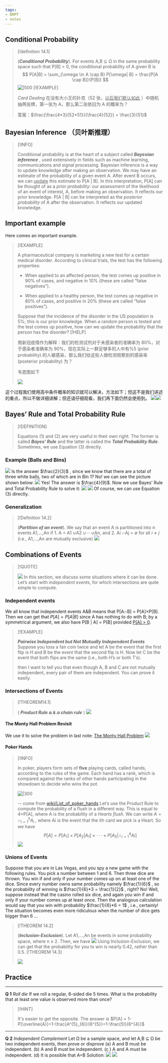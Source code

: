 ```yaml
---
tags:
- DMPT
- notes
---
```

## Conditional Probability
> [!definition 14.1]
> 
> (_**Conditional Probability**_). For events A,B ⊆ Ω in the same probability space such that P[B] > 0, the conditional probability of A given B is 
$$
P[A|B] = \sum_{\omega \in A \cap B} P[\omega| B] = \frac{P[A \cap B]}{P[B]}
$$
![|500](attachments/14-Conditional%20Probability,%20Independence,%20and%20Combinations%20of%20Events.png)
> [!EXAMPLE]
>
> _Card Dealing_  在没有大小王的扑克（52 张，<u>以后我们默认如此</u> ）中随机抽两张牌，第一张为 A，那么第二张依旧为 A 的概率为？
>
> 答案：$\frac{\frac{4*3}{52*51}}{\frac{4}{52}} = \frac{3}{51}$
## Bayesian Inference （贝叶斯推理）
> [!INFO]
>
> Conditional probability is at the heart of a subject called **_Bayesian inference_** , used extensively in fields such as machine learning, communications and signal processing. Bayesian inference is a way to update knowledge after making an observation.
We may have an estimate of the probability of a given event A. After event B occurs, we can  <u>update</u>  this estimate to P[A | B]. In this interpretation, P[A] can be thought of as a _prior probability_: our assessment of the likelihood of an event of interest, A, before making an observation. It reflects our prior knowledge. P[A | B] can be interpreted as the _posterior probability_ of A after the observation. It reflects our updated knowledge.
## Important example
Here comes an important example.
> [!EXAMPLE]
>
> A pharmaceutical company is marketing a new test for a certain medical disorder. According to clinical trials, the test has the following properties:
>
> - When applied to an affected person, the test comes up positive in 90% of cases, and negative in 10% (these are called “false negatives”).
> 
> - When applied to a healthy person, the test comes up negative in 80% of cases, and positive in 20% (these are called “false positives”).
>
> Suppose that the incidence of the disorder in the US population is 5%; this is our prior knowledge. When a random person is tested and the test comes up positive, how can we update the probability that the person has the disorder?
> [!HELP]
>
> 用新冠疫情作为解释：我们的检测试剂对于未感染者的准确率为 80%，对于感染者准确率为 90%，现在实际上一群足够多的人中有%5 (prior probability) 的人被感染，那么我们给这些人做检测观察到的感染率 (posterior probability) 为？
> 
> 韦恩图如下
>
> ![](attachments/14-Conditional%20Probability,%20Independence,%20and%20Combinations%20of%20Events-1.png)

这个过程我们使用高中条件概率的知识就可以解决，方法如下；但这不是我们讲述的重点，所以不做详细讲解；但还请仔细观看，我们再下面仍然会使用到。
![](attachments/14-Conditional%20Probability,%20Independence,%20and%20Combinations%20of%20Events-2.png)![](attachments/14-Conditional%20Probability,%20Independence,%20and%20Combinations%20of%20Events-4.png)
## Bayes’ Rule and Total Probability Rule
> [!DEFINITION]
>
> Equations (1) and (2) are very useful in their own right. The former is called _**Bayes’ Rule**_ and the latter is called the **_Total Probability Rule_**. Sometimes, we use Equation (3) directly.
### Example (Balls and Bins)
![](attachments/14-Conditional%20Probability,%20Independence,%20and%20Combinations%20of%20Events-5.png)
Is the answer $\frac{2}{3}$ , since we know that there are a total of three white balls, two of which are in Bin 1?
No! we can see the picture shown below:
![](attachments/14-Conditional%20Probability,%20Independence,%20and%20Combinations%20of%20Events-6.png)
Yes! The answer is $\frac{4}{9}$. Now we use Bayes’ Rule and Total Probability Rule to solve it:
![](attachments/14-Conditional%20Probability,%20Independence,%20and%20Combinations%20of%20Events-8.png)
![](../notes/attachments/14-Conditional%20Probability,%20Independence,%20and%20Combinations%20of%20Events-9.png)
Of course, we can use Equation (3) directly.
### Generalization
> [!Definition 14.2] 
> 
> (_**Partition of an event**_). We say that an event A is partitioned into n events A1,...,An if 1. A = A1 ∪A2 ∪··· ∪An, and 2. Ai ∩Aj = ∅ for all $i \neq j$ (i.e., A1,...,An are mutually exclusive)
![](attachments/14-Conditional%20Probability,%20Independence,%20and%20Combinations%20of%20Events-10.png)
## Combinations of Events
> [!QUOTE]
>
> ![](attachments/14-Conditional%20Probability,%20Independence,%20and%20Combinations%20of%20Events-11.png)
In this section, we discuss some situations where it can be done. 
Let’s start with _independent events_, for which intersections are quite simple to compute.
### Independent events
We all know that independent events A&B means that P[A∩B] = P[A]×P[B].
Then we can get that $P[A] = P[A|B]$ since A has nothing to do with B; by a symmetrical argument, we also have P[B | A] = P[B] provided  <u>P[A] > 0</u>.
> [!EXAMPLE]
>
> _**Pairwise Independent but Not Mutually Independent Events**_  Suppose you toss a fair coin twice and let A be the event that the first flip is H and B be the event that the second flip is H. Now let C be the event that both flips are the same (i.e., both H’s or both T’s).
> 
> then I want to tell you that even though A, B and C are not mutually independent, every pair of them are independent. You can prove it easily.
### Intersections of Events
> [!THEOREM14.1]
>
> ( _**Product Rule a.k.a chain rule**_ ) ![](attachments/14-Conditional%20Probability,%20Independence,%20and%20Combinations%20of%20Events-12.png)
#### The Monty Hall Problem Revisit
We use it to solve the problem in last note: [The Monty Hall Problem](../notes/13-Introduction%20of%20Discrete%20Probability.md#Example) 
![](attachments/14-Conditional%20Probability,%20Independence,%20and%20Combinations%20of%20Events-13.png)
#### Poker Hands
> [!INFO]
>
> In poker, players form sets of **five** playing cards, called hands, according to the rules of the game. Each hand has a rank, which is compared against the ranks of other hands participating in the showdown to decide who wins the pot.
> 
> ![|300](attachments/14-Conditional%20Probability,%20Independence,%20and%20Combinations%20of%20Events-14.png)
> 
> -- come from [wiki/List_of_poker_hands](https://en.wikipedia.org/wiki/List_of_poker_hands)
Let’s use the Product Rule to compute the probability of a flush in a different way. This is equal to 4×P[A], where A is the probability of a _Hearts flush_.
We can write $A = \cap^{5}_{i=1} A_{i}$ , where Ai is the event that the ith card we pick is a Heart. So we have
$$
P[A] = P[A_{1}]×P[A_{2} | A_{1}]×··· ×P[A_{5} | \cap^{4}_{i=1}Ai ]
$$
![](attachments/14-Conditional%20Probability,%20Independence,%20and%20Combinations%20of%20Events-15.png)
### Unions of Events
Suppose that you are in Las Vegas, and you spy a new game with the following rules. You pick a number between 1 and 6. Then three dice are thrown. You win if and only if your number comes up on at least one of the dice. Since every number owns same probability namely $\frac{1}{6}$ , so the probability
of winning is $\frac{1}{6}*3 = \frac{1}{2}$ , right? 
No!
Well, suppose instead that the casino rolled six dice, and again you win if and only if your number comes up at least once. Then the analogous calculation would say that you win with probability $\frac{1}{6}*6 = 1$ , i.e., certainly! The situation becomes even more ridiculous when the number of dice gets bigger than 6 …
> [!THEOREM 14.2]
>
> (_**Inclusion-Exclusion**_). Let A1,...,An be events in some probability space, where n ≥ 2. Then, we have
> ![](attachments/14-Conditional%20Probability,%20Independence,%20and%20Combinations%20of%20Events-16.png)
Using Inclusion-Exclusion,  we can get that the probability for you to win is nearly 0.42, rather than 0.5. 
> [!THEOREM 14.3]
>
> ![](attachments/14-Conditional%20Probability,%20Independence,%20and%20Combinations%20of%20Events-17.png)
## Practice
---
**Q 1** _Roll die_
If we roll a regular, 6-sided die 5 times. What is the probability that at least one value is observed more than once?
> [!HINT]
>
> It's easier to get the opposite.
The answer is $P[A] = 1-P[\overline{A}]=1-\frac{A^{5}_{6}}{6^{5}}=1-\frac{5!}{6^{4}}$
---
**Q 2** _Independent Complement_
Let Ω be a sample space, and let A,B ⊆ Ω be two independent events, then prove or disprove
(a) A and B must be independent.
(b) A and B must be independent.
(c ) A and A must be independent.
(d) It is possible that A=B
Solution:
![](attachments/14-Conditional%20Probability,%20Independence,%20and%20Combinations%20of%20Events-18.png)
![](attachments/14-Conditional%20Probability,%20Independence,%20and%20Combinations%20of%20Events-19.png)



